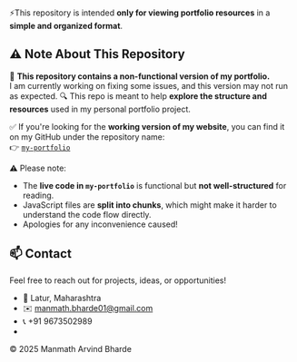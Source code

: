 
⚡This repository is intended **only for viewing portfolio resources** in a **simple and organized format**.

## ⚠️ Note About This Repository

🚧 **This repository contains a non-functional version of my portfolio.**  
   I am currently working on fixing some issues, and this version may not run as expected.
🔍 This repo is meant to help **explore the structure and resources** used in my personal portfolio project.

✅ If you're looking for the **working version of my website**, you can find it on my GitHub under the repository name:  
👉 [`my-portfolio`](https://github.com/manu-Char/MyPortfolio)

⚠️ Please note:  
- The **live code in `my-portfolio`** is functional but **not well-structured** for reading.  
- JavaScript files are **split into chunks**, which might make it harder to understand the code flow directly.  
- Apologies for any inconvenience caused!

## 📫 Contact
Feel free to reach out for projects, ideas, or opportunities!
- 📍 Latur, Maharashtra  
- ✉️ [manmath.bharde01@gmail.com](mailto:manmath.bharde01@gmail.com)  
- 📞 +91 9673502989
- 
© 2025 Manmath Arvind Bharde
